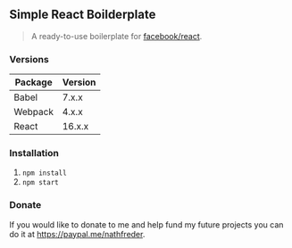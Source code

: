 ## Simple React Boilderplate
> A ready-to-use boilerplate for [facebook/react](https://github.com/facebook/react/).

### Versions
| Package | Version |
|---------|---------|
| Babel   | 7.x.x   |
| Webpack | 4.x.x   |
| React   | 16.x.x  |

### Installation
1. `npm install`
2. `npm start`

### Donate
If you would like to donate to me and help fund my future projects you can do it at https://paypal.me/nathfreder.
